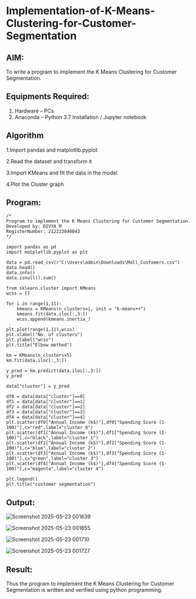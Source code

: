 # Implementation-of-K-Means-Clustering-for-Customer-Segmentation

## AIM:
To write a program to implement the K Means Clustering for Customer Segmentation.

## Equipments Required:
1. Hardware – PCs
2. Anaconda – Python 3.7 Installation / Jupyter notebook

## Algorithm
1.Import pandas and matplotlib.pyplot

2.Read the dataset and transform it

3.Import KMeans and fit the data in the model

4.Plot the Cluster graph
## Program:
```
/*
Program to implement the K Means Clustering for Customer Segmentation.
Developed by: DIVYA M
RegisterNumber: 212223040043
*/
```
```
import pandas as pd
import matplotlib.pyplot as plt

data = pd.read_csv(r"C:\Users\admin\Downloads\Mall_Customers.csv")
data.head()
data.info()
data.isnull().sum()

from sklearn.cluster import KMeans
wcss = []

for i in range(1,11):
    kmeans = KMeans(n_clusters=i, init = "k-means++")
    kmeans.fit(data.iloc[:,3:])
    wcss.append(kmeans.inertia_)

plt.plot(range(1,11),wcss)
plt.xlabel("No. of clusters")
plt.ylabel("wcss")
plt.title("Elbow method")

km = KMeans(n_clusters=5)
km.fit(data.iloc[:,3:])

y_pred = km.predict(data.iloc[:,3:])
y_pred

data["cluster"] = y_pred

df0 = data[data["cluster"]==0]
df1 = data[data["cluster"]==1]
df2 = data[data["cluster"]==2]
df3 = data[data["cluster"]==3]
df4 = data[data["cluster"]==4]
plt.scatter(df0["Annual Income (k$)"],df0["Spending Score (1-100)"],c="red",label="cluster 0")
plt.scatter(df1["Annual Income (k$)"],df1["Spending Score (1-100)"],c="black",label="cluster 1")
plt.scatter(df2["Annual Income (k$)"],df2["Spending Score (1-100)"],c="blue",label="cluster 2")
plt.scatter(df3["Annual Income (k$)"],df3["Spending Score (1-100)"],c="green",label="cluster 3")
plt.scatter(df4["Annual Income (k$)"],df4["Spending Score (1-100)"],c="magenta",label="cluster 4")

plt.legend()
plt.title("customer segmentation")
```


## Output:

![Screenshot 2025-05-23 001639](https://github.com/user-attachments/assets/435d9627-96e2-418f-bed6-1a171ee17e17)

![Screenshot 2025-05-23 001655](https://github.com/user-attachments/assets/63d62de4-639a-4199-8e55-6ce94cec9c97)

![Screenshot 2025-05-23 001710](https://github.com/user-attachments/assets/dbcea73d-5d6c-44d2-9274-848aa3215f95)

![Screenshot 2025-05-23 001727](https://github.com/user-attachments/assets/9db1269d-419f-44d9-bfa4-81aac3b473d9)

## Result:
Thus the program to implement the K Means Clustering for Customer Segmentation is written and verified using python programming.
